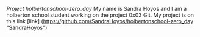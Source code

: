 *Project holbertonschool-zero_day*
My name is Sandra Hoyos and I am a holberton school student working on the project 0x03 Git.
My project is on this link [link] (https://github.com/SandraHoyos/holbertonschool-zero_day "SandraHoyos")